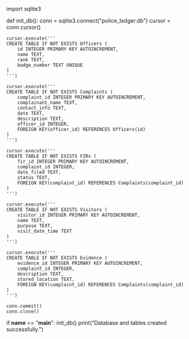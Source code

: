 
import sqlite3

def init_db():
    conn = sqlite3.connect("police_ledger.db")
    cursor = conn.cursor()

    cursor.execute('''
    CREATE TABLE IF NOT EXISTS Officers (
        id INTEGER PRIMARY KEY AUTOINCREMENT,
        name TEXT,
        rank TEXT,
        badge_number TEXT UNIQUE
    )
    ''')

    cursor.execute('''
    CREATE TABLE IF NOT EXISTS Complaints (
        complaint_id INTEGER PRIMARY KEY AUTOINCREMENT,
        complainant_name TEXT,
        contact_info TEXT,
        date TEXT,
        description TEXT,
        officer_id INTEGER,
        FOREIGN KEY(officer_id) REFERENCES Officers(id)
    )
    ''')

    cursor.execute('''
    CREATE TABLE IF NOT EXISTS FIRs (
        fir_id INTEGER PRIMARY KEY AUTOINCREMENT,
        complaint_id INTEGER,
        date_filed TEXT,
        status TEXT,
        FOREIGN KEY(complaint_id) REFERENCES Complaints(complaint_id)
    )
    ''')

    cursor.execute('''
    CREATE TABLE IF NOT EXISTS Visitors (
        visitor_id INTEGER PRIMARY KEY AUTOINCREMENT,
        name TEXT,
        purpose TEXT,
        visit_date_time TEXT
    )
    ''')

    cursor.execute('''
    CREATE TABLE IF NOT EXISTS Evidence (
        evidence_id INTEGER PRIMARY KEY AUTOINCREMENT,
        complaint_id INTEGER,
        description TEXT,
        stored_location TEXT,
        FOREIGN KEY(complaint_id) REFERENCES Complaints(complaint_id)
    )
    ''')

    conn.commit()
    conn.close()

if __name__ == "__main__":
    init_db()
    print("Database and tables created successfully.")
